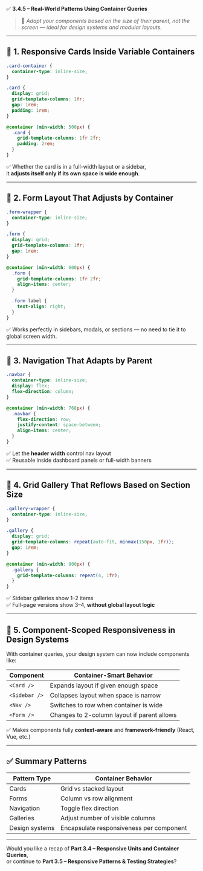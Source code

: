✅ **3.4.5 – Real-World Patterns Using Container Queries**

> 🎯 _Adapt your components based on the size of their parent, not the screen — ideal for design systems and modular layouts._

---

## 🧱 1. Responsive Cards Inside Variable Containers

```css
.card-container {
  container-type: inline-size;
}

.card {
  display: grid;
  grid-template-columns: 1fr;
  gap: 1rem;
  padding: 1rem;
}

@container (min-width: 500px) {
  .card {
    grid-template-columns: 1fr 2fr;
    padding: 2rem;
  }
}
```

✅ Whether the card is in a full-width layout or a sidebar,  
it **adjusts itself only if its own space is wide enough**.

---

## 🧾 2. Form Layout That Adjusts by Container

```css
.form-wrapper {
  container-type: inline-size;
}

.form {
  display: grid;
  grid-template-columns: 1fr;
  gap: 1rem;
}

@container (min-width: 600px) {
  .form {
    grid-template-columns: 1fr 2fr;
    align-items: center;
  }

  .form label {
    text-align: right;
  }
}
```

✅ Works perfectly in sidebars, modals, or sections — no need to tie it to global screen width.

---

## 🧭 3. Navigation That Adapts by Parent

```css
.navbar {
  container-type: inline-size;
  display: flex;
  flex-direction: column;
}

@container (min-width: 768px) {
  .navbar {
    flex-direction: row;
    justify-content: space-between;
    align-items: center;
  }
}
```

✅ Let the **header width** control nav layout  
✅ Reusable inside dashboard panels or full-width banners

---

## 🎨 4. Grid Gallery That Reflows Based on Section Size

```css
.gallery-wrapper {
  container-type: inline-size;
}

.gallery {
  display: grid;
  grid-template-columns: repeat(auto-fit, minmax(150px, 1fr));
  gap: 1rem;
}

@container (min-width: 900px) {
  .gallery {
    grid-template-columns: repeat(4, 1fr);
  }
}
```

✅ Sidebar galleries show 1–2 items  
✅ Full-page versions show 3–4, **without global layout logic**

---

## 💼 5. Component-Scoped Responsiveness in Design Systems

With container queries, your design system can now include components like:

|Component|Container-Smart Behavior|
|---|---|
|`<Card />`|Expands layout if given enough space|
|`<Sidebar />`|Collapses layout when space is narrow|
|`<Nav />`|Switches to row when container is wide|
|`<Form />`|Changes to 2-column layout if parent allows|

✅ Makes components fully **context-aware** and **framework-friendly** (React, Vue, etc.)

---

## ✅ Summary Patterns

|Pattern Type|Container Behavior|
|---|---|
|Cards|Grid vs stacked layout|
|Forms|Column vs row alignment|
|Navigation|Toggle flex direction|
|Galleries|Adjust number of visible columns|
|Design systems|Encapsulate responsiveness per component|

---

Would you like a recap of **Part 3.4 – Responsive Units and Container Queries**,  
or continue to **Part 3.5 – Responsive Patterns & Testing Strategies**?
